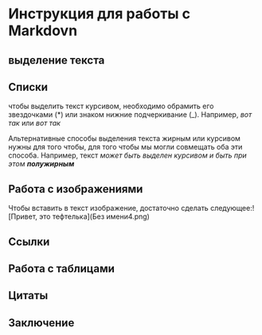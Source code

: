 # Инструкция для работы с Markdovn

## выделение текста

## Списки

чтобы выделить текст курсивом, необходимо обрамить его звездочками (*) или знаком нижние подчеркивание (_). Например, *вот так* или _вот так_


Альтернативные способы выделения текста жирным или курсивом нужны для того чтобы, для того чтобы мы могли совмещать оба эти способа. Например, текст _может быть выделен курсивом и быть при этом **полужирным**_

## Работа с изображениями 

Чтобы вставить в текст изображение, достаточно сделать следующее:![Привет, это тефтелька](Без имени4.png)

## Ссылки

## Работа с таблицами 

## Цитаты 

## Заключение 